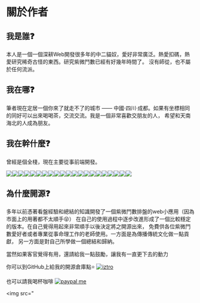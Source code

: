 # 關於作者


## 我是誰❓

本人是一個一個深耕Web開發很多年的中二貓奴，愛好非常廣泛。熱愛扣碼，熱愛研究稀奇古怪的東西。研究紫微鬥數已經有好幾年時間了。 沒有師從，也不屬於任何流派。


## 我在哪❓

筆者現在定居一個你來了就走不了的城市 —— 中國·四川·成都。如果有坐標相同的同好可以出來喝喝茶，交流交流。我是一個非常喜歡交朋友的人， 希望和天南海北的人成為朋友。


## 我在幹什麼❓

曾經是個全棧，現在主要從事前端開發。

![](https://raw.githubusercontent.com/github/explore/80688e429a7d4ef2fca1e82350fe8e3517d3494d/topics/javascript/javascript.png)![](https://raw.githubusercontent.com/github/explore/80688e429a7d4ef2fca1e82350fe8e3517d3494d/topics/typescript/typescript.png)![](https://raw.githubusercontent.com/github/explore/80688e429a7d4ef2fca1e82350fe8e3517d3494d/topics/nodejs/nodejs.png)![](https://raw.githubusercontent.com/github/explore/80688e429a7d4ef2fca1e82350fe8e3517d3494d/topics/react/react.png)![](https://raw.githubusercontent.com/github/explore/bbd48b997e8d0bef63f676eca4da5e1f76487b56/topics/visual-studio-code/visual-studio-code.png)![](https://raw.githubusercontent.com/github/explore/002d791bc68a86506b1bb7a3332bb6ba8e1d1891/topics/chrome/chrome.png)![](https://raw.githubusercontent.com/github/explore/80688e429a7d4ef2fca1e82350fe8e3517d3494d/topics/css/css.png)![](https://raw.githubusercontent.com/github/explore/80688e429a7d4ef2fca1e82350fe8e3517d3494d/topics/eslint/eslint.png)![](https://raw.githubusercontent.com/github/explore/80688e429a7d4ef2fca1e82350fe8e3517d3494d/topics/git/git.png)![](https://raw.githubusercontent.com/github/explore/80688e429a7d4ef2fca1e82350fe8e3517d3494d/topics/html/html.png)![](https://raw.githubusercontent.com/github/explore/80688e429a7d4ef2fca1e82350fe8e3517d3494d/topics/markdown/markdown.png)![](https://raw.githubusercontent.com/github/explore/80688e429a7d4ef2fca1e82350fe8e3517d3494d/topics/mysql/mysql.png)![](https://raw.githubusercontent.com/github/explore/80688e429a7d4ef2fca1e82350fe8e3517d3494d/topics/npm/npm.png)![](https://raw.githubusercontent.com/github/explore/80688e429a7d4ef2fca1e82350fe8e3517d3494d/topics/sass/sass.png)![](https://raw.githubusercontent.com/github/explore/80688e429a7d4ef2fca1e82350fe8e3517d3494d/topics/storybook/storybook.png)![](https://raw.githubusercontent.com/github/explore/28b02bbc9ad9f7a503c43775aebeb515dc2da5fc/topics/nextjs/nextjs.png)![](https://raw.githubusercontent.com/github/explore/8be26d91eb231fec0b8856359979ac09f27173fd/topics/ajax/ajax.png)![](https://raw.githubusercontent.com/github/explore/8be26d91eb231fec0b8856359979ac09f27173fd/topics/bootstrap/bootstrap.png)![](https://raw.githubusercontent.com/github/explore/8be26d91eb231fec0b8856359979ac09f27173fd/topics/express/express.png)![](https://raw.githubusercontent.com/github/explore/8be26d91eb231fec0b8856359979ac09f27173fd/topics/jquery/jquery.png)![](https://raw.githubusercontent.com/github/explore/8be26d91eb231fec0b8856359979ac09f27173fd/topics/json/json.png)
## 為什麼開源❓

多年以前憑著看盤經驗和總結的知識開發了一個紫微鬥數排盤的web小應用（因為市面上的用著都不太順手😝） 在自己的使用過程中逐步改進形成了一個比較穩定的版本。在自己覺得用起來非常順手以後決定將之開源出來， 免費供各位紫微鬥數愛好者或者專業從事命理工作的老師使用。一方面是為傳播傳統文化做一點貢獻， 另一方面是對自己所學做一個總結和歸納。

當然如果客官覺得有用，還請給我一點鼓勵，讓我有一直更下去的動力

你可以到GitHub上給我的開源倉庫點⭐️ [![iztro](https://img.shields.io/github/stars/sylarlong/iztro.svg?style=social&label=Star)](https://github.com/SylarLong/iztro)

也可以請我喝杯咖啡 [![paypal me](https://img.shields.io/badge/Paypal_Me-8A2BE2?logo=paypal&link=https%3A%2F%2Fwww.paypal.com%2Fsylarlong)](https://PayPal.Me/sylarlong)

<img src="
